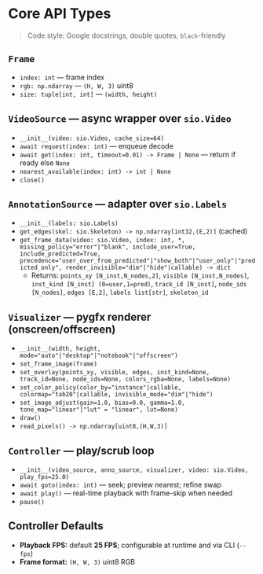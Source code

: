 # Core API Types

> Code style: Google docstrings, double quotes, `black`-friendly

## `Frame`
- `index: int` — frame index
- `rgb: np.ndarray` — `(H, W, 3)` uint8
- `size: tuple[int, int]` — `(width, height)`

## `VideoSource` — async wrapper over `sio.Video`
- `__init__(video: sio.Video, cache_size=64)`
- `await request(index: int)` — enqueue decode
- `await get(index: int, timeout=0.01) -> Frame | None` — return if ready else `None`
- `nearest_available(index: int) -> int | None`
- `close()`

## `AnnotationSource` — adapter over `sio.Labels`
- `__init__(labels: sio.Labels)`
- `get_edges(skel: sio.Skeleton) -> np.ndarray[int32,(E,2)]` (cached)
- `get_frame_data(video: sio.Video, index: int, *, missing_policy="error"|"blank", include_user=True, include_predicted=True, precedence="user_over_from_predicted"|"show_both"|"user_only"|"predicted_only", render_invisible="dim"|"hide"|callable) -> dict`
  - Returns: `points_xy [N_inst,N_nodes,2]`, `visible [N_inst,N_nodes]`, `inst_kind [N_inst] (0=user,1=pred)`, `track_id [N_inst]`, `node_ids [N_nodes]`, `edges [E,2]`, `labels list[str]`, `skeleton_id`

## `Visualizer` — pygfx renderer (onscreen/offscreen)
- `__init__(width, height, mode="auto"|"desktop"|"notebook"|"offscreen")`
- `set_frame_image(frame)`
- `set_overlay(points_xy, visible, edges, inst_kind=None, track_id=None, node_ids=None, colors_rgba=None, labels=None)`
- `set_color_policy(color_by="instance"|callable, colormap="tab20"|callable, invisible_mode="dim"|"hide")`
- `set_image_adjust(gain=1.0, bias=0.0, gamma=1.0, tone_map="linear"|"lut" = "linear", lut=None)`
- `draw()`
- `read_pixels() -> np.ndarray[uint8,(H,W,3)]`

## `Controller` — play/scrub loop
- `__init__(video_source, anno_source, visualizer, video: sio.Video, play_fps=25.0)`
- `await goto(index: int)` — seek; preview nearest; refine swap
- `await play()` — real-time playback with frame-skip when needed
- `pause()`

## Controller Defaults
- **Playback FPS:** default **25 FPS**; configurable at runtime and via CLI (`--fps`)
- **Frame format:** `(H, W, 3)` uint8 RGB